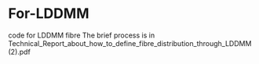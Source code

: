 # For-LDDMM
code for LDDMM fibre
The brief process is in Technical_Report_about_how_to_define_fibre_distribution_through_LDDMM (2).pdf

